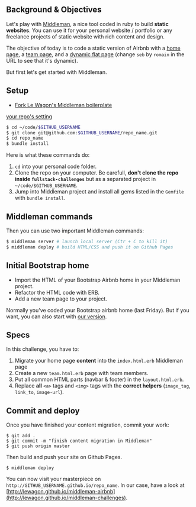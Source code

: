 ## Background & Objectives

Let's play with [Middleman](https://middlemanapp.com/), a nice tool coded in ruby to build **static websites**. You can use it for your personal website / portfolio or any freelance projects of static website with rich content and design.

The objective of today is to code a static version of Airbnb with a [home page](http://lewagon.github.io/middleman-airbnb/), a [team page](http://lewagon.github.io/middleman-airbnb/team.html), and a [dynamic flat page](http://lewagon.github.io/middleman-airbnb/flats/seb.html) (change `seb` by `romain` in the URL to see that it's dynamic).

But first let's get started with Middleman.

## Setup

- [Fork Le Wagon's Middleman boilerplate](https://github.com/lewagon/frontend-advanced-boilerplate/fork)


<a href="https://github.com/&lt;user.github_nickname&gt;/frontend-advanced-boilerplate/settings" target="_blank">your repo's setting</a>


```bash
$ cd ~/code/$GITHUB_USERNAME
$ git clone git@github.com:$GITHUB_USERNAME/repo_name.git
$ cd repo_name
$ bundle install
```

Here is what these commands do:

1. `cd` into your personal code folder.
1. Clone the repo on your computer. Be carefull, **don't clone the repo inside `fullstack-challenges`** but as a separated project in `~/code/$GITHUB_USERNAME`.
1. Jump into Middleman project and install all gems listed in the `Gemfile` with `bundle install`.

## Middleman commands

Then you can use two important Middleman commands:

```bash
$ middleman server # launch local server (Ctr + C to kill it)
$ middleman deploy # build HTML/CSS and push it on Github Pages
```

## Initial Bootstrap home


- Import the HTML of your Bootstrap Airbnb home in your Middleman project.
- Refactor the HTML code with ERB.
- Add a new team page to your project.


Normally you've coded your Bootstrap airbnb home (last Friday). But if you want, you can also start with [our version](https://github.com/lewagon/bootstrap-challenges/tree/master/11-Airbnb-search-form).

## Specs

In this challenge, you have to:

1. Migrate your home page **content** into the `index.html.erb` Middleman page
1. Create a new `team.html.erb` page with team members.
1. Put all common HTML parts (navbar & footer) in the `layout.html.erb`.
1. Replace **all** `<a>` tags and `<img>` tags with the **correct helpers** (`image_tag`, `link_to`, `image-url`).


## Commit and deploy

Once you have finished your content migration, commit your work:

```
$ git add .
$ git commit -m "finish content migration in Middleman"
$ git push origin master
```

Then build and push your site on Github Pages.

```
$ middleman deploy
```

You can now visit your masterpiece on `http://GITHUB_USERNAME.github.io/repo_name`. In our case, have a look at [http://lewagon.github.io/middleman-airbnb](http://lewagon.github.io/middleman-challenges).

